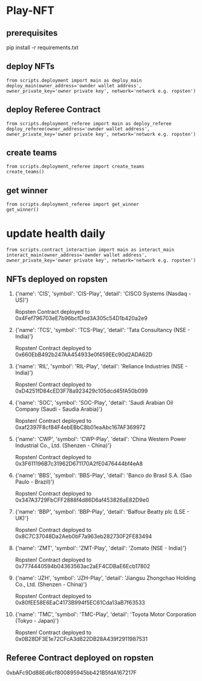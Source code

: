 # Play-NFT

## prerequisites
pip install -r requirements.txt

## deploy NFTs
```
from scripts.deployment import main as deploy_main
deploy_main(owner_address='ownder wallet address', owner_private_key='owner private key', network='network e.g. ropsten')
```

## deploy Referee Contract
```
from scripts.deployment_referee import main as deploy_referee
deploy_referee(owner_address='ownder wallet address', owner_private_key='owner private key', network='network e.g. ropsten')
```

## create teams
```
from scripts.deployment_referee import create_teams
create_teams()
```

## get winner
```
from scripts.deployment_referee import get_winner
get_winner()
```

# update health daily
```
from scripts.contract_interaction import main as interact_main
interact_main(owner_address='ownder wallet address', owner_private_key='owner private key', network='network e.g. ropsten')
```

## NFTs deployed on ropsten
1. {'name': 'CIS', 'symbol': 'CIS-Play', 'detail': 'CISCO Systems (Nasdaq - US)'} 

    Ropsten Contract deployed to 0x4Fef796703eE7b96bcfDed3A305c54D1b420a2e9

2. {'name': 'TCS', 'symbol': 'TCS-Play', 'detail': 'Tata Consultancy (NSE - India)'}

    Ropsten! Contract deployed to 0x660EbB492b247AA454933e0f459EEc90d2ADA62D

3. {'name': 'RIL', 'symbol': 'RIL-Play', 'detail': 'Reliance Industries (NSE - India)'}

   Ropsten! Contract deployed to 0xD4251fD84cED3F78a923429c105dcd45fA50b099

4. {'name': 'SOC', 'symbol': 'SOC-Play', 'detail': 'Saudi Arabian Oil Company (Saudi - Saudia Arabia)'}

   Ropsten! Contract deployed to 0xaf2397F8cf84F4ebEBbC8b01eaAbc167AF369972

5. {'name': 'CWP', 'symbol': 'CWP-Play', 'detail': 'China Western Power Industrial Co., Ltd. (Shenzen - China)'}

    Ropsten! Contract deployed to 0x3F611196B7c31962D671170A2fE0476444bf4eA8

6. {'name': 'BBS', 'symbol': 'BBS-Play', 'detail': 'Banco do Brasil S.A. (Sao Paulo - Brazil)'}

    Ropsten! Contract deployed to 0x347A3729FbCFF2888f4d86D6af453826aE82D9e0

7. {'name': 'BBP', 'symbol': 'BBP-Play', 'detail': 'Balfour Beatty plc (LSE - UK)'}

    Ropsten! Contract deployed to 0x8C7C37048Da2Aeb0bF7a963eb282730F2FE83494

8. {'name': 'ZMT', 'symbol': 'ZMT-Play', 'detail': 'Zomato (NSE - India)'}

    Ropsten! Contract deployed to 0x7774440594b04363563ac2aEF4CDBaE6Ecb17802

9. {'name': 'JZH', 'symbol': 'JZH-Play', 'detail': 'Jiangsu Zhongchao Holding Co., Ltd. (Shenzen - China)'}

    Ropsten! Contract deployed to 0x80fEE58E6EaC4173B994f5EC61Cda13aB7f63533

10. {'name': 'TMC', 'symbol': 'TMC-Play', 'detail': 'Toyota Motor Corporation (Tokyo - Japan)'}

    Ropsten! Contract deployed to 0x0B28DF3E1e72CFcA3d822DB28A439f2911987531


## Referee Contract deployed on ropsten
0xbAFc9Dd88Ed6cf800895945bb421B5fdA167217F